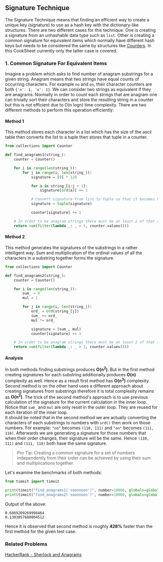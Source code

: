 ## Signature Technique
The Signature Technique means that finding an efficient way to create a unique key (signature) to use as a hash key with
the dictionary-like structures. There are two different cases for this technique. One is creating a signature from
an unhashable data type such as `list`. Other is creating a common signature for equivalent items which normally have
different hash keys but needs to be considered the same by structures like
[Counters](https://docs.python.org/3/library/collections.html#collections.Counter). In this CookSheet currently only the
latter case is covered.

### 1. Common Signature For Equivalent Items
Imagine a problem which asks to find number of anagram substrings for a given string. Anagram means that two strings
have equal counts of occurring characters. For example `no` and `on`, their character counters are both
`{'n': 1, 'o': 1}`. We can consider two strings as equivalent if they are anagrams. Normally in order to count each
strings that are anagram one can trivially sort their characters and store the resulting string in a counter but this
is not efficient due to O(n logn) time complexity. There are two different methods to perform this operation
efficiently:

#### Method 1
This method stores each character in a list which has the size of the ascii table then converts the list to a tuple then
stores that tuple in a counter.
```python
from collections import Counter

def find_anagrams1(string_):
    counter = Counter()

    for i in range(len(string_)):
        for j in range(i, len(string_)):
            signature = [0] * 128

            for a in string_[i:j + 1]:
                signature[ord(a)] += 1

            # Convert signature from list to tuple so that it becomes hashable.
            signature = tuple(signature)

            counter[signature] += 1

    # In order to be anagram strings there must be at least 2 of that signature.
    return sum(filter(lambda _: _ > 1, counter.values()))
```

#### Method 2
This method generates the signatures of the substrings in a rather intelligent way. Sum and multiplication of the
ordinal values of all the characters in a substring together forms the signature.
```python
from collections import Counter

def find_anagrams2(string_):
    counter = Counter()

    for i in range(len(string_)):
        sum_ = 0
        mul = 1

        for j in range(i, len(string_)):
            ord_ = ord(string_[j])
            sum_ += ord_
            mul *= ord_

            signature = (sum_, mul)
            counter[signature] += 1

    # In order to be anagram strings there must be at least 2 of that signature.
    return sum(filter(lambda _: _ > 1, counter.values()))
```

#### Analysis
In both methods finding substrings produces **O(n<sup>2</sup>)**. But in the first method creating signatures for each
substring additionally produces **O(n)** complexity as well. Hence as a result first method has **O(n<sup>3</sup>)**
complexity. Second method is on the other hand uses a different approach about creating signatures from substrings
therefore it is total complexity remains as **O(n<sup>2</sup>)**.
The trick of the second method's approach is to use previous calculation of the signature for the current calculation
in the inner loop. Notice that `sum_` and `mul` are only reset in the outer loop. They are reused for each iteration
of the inner loop.\
It should be noted that in the second method we are actually converting the characters of each substrings to numbers
with `ord()` then work on those numbers. For example: `"no"` becomes `(110, 111)` and `"on"` becomes `(111, 110)`.
Afterwards we are generating a signature for those numbers that when their order changes, their signature will be the
same. Hence `(110, 111)` and `(111, 110)` both have the same signature.
> Pro Tip: Creating a common signature for a set of numbers independently from their order can be achieved by using
> their sum and multiplications together.

Let's examine the benchmarks of both methods:
```python
from timeit import timeit

print(timeit("find_anagrams1('soonnoon')", number=10000, globals=globals()))
print(timeit("find_anagrams2('soonnoon')", number=10000, globals=globals()))
```
Output of the above:
```
0.6869209269998464
0.1303857680004512
```
Hence it is observed that second method is roughly **428%** faster than the first method for the given test case.

### Related Problems
[HackerRank - Sherlock and Anagrams](../problems/hackerrank-sherlock-and-anagrams)
